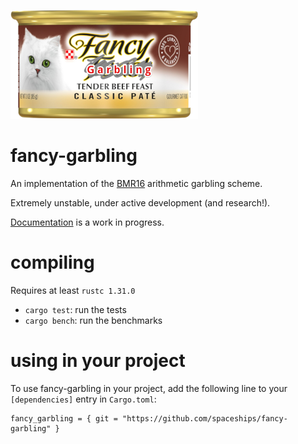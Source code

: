 ![fancy garbling logo](logo.png)

# fancy-garbling
An implementation of the [BMR16](https://eprint.iacr.org/2016/969) arithmetic garbling scheme.

Extremely unstable, under active development (and research!).

[Documentation](https://spaceships.github.io/fancy-garbling/fancy_garbling/index.html) is a work in progress.

# compiling
Requires at least `rustc 1.31.0` 

* `cargo test`: run the tests
* `cargo bench`: run the benchmarks

# using in your project
To use fancy-garbling in your project, add the following line to your `[dependencies]` entry in `Cargo.toml`:

```
fancy_garbling = { git = "https://github.com/spaceships/fancy-garbling" }
```
